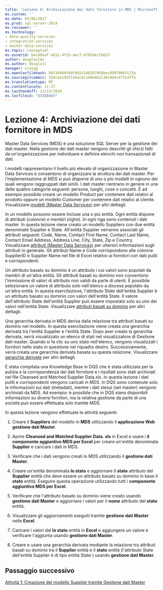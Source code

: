 ```yaml
---
title: 'Lezione 4: Archiviazione dei dati fornitore in MDS | Microsoft Docs'
ms.custom: ''
ms.date: 03/06/2017
ms.prod: sql-server-2014
ms.reviewer: ''
ms.technology:
- data-quality-services
- integration-services
- master-data-services
ms.topic: conceptual
ms.assetid: bacd9eaf-4d12-4f25-aec7-d785dec1b623
author: douglaslms
ms.author: douglasl
manager: craigg
ms.openlocfilehash: 84f36949f8df0d2c54826795bbec9507986fc23a
ms.sourcegitcommit: 334cae1925fa5ac6c140e0b2c38c844c477e3ffb
ms.translationtype: MT
ms.contentlocale: it-IT
ms.lasthandoff: 12/13/2018
ms.locfileid: "53358443"
---
```

# <a name="lesson-4-storing-supplier-data-in-mds"></a>Lezione 4: Archiviazione dei dati fornitore in MDS
  Master Data Services (MDS) è una soluzione SQL Server per la gestione dei dati master. Nella gestione dei dati master vengono descritti gli sforzi fatti da un'organizzazione per individuare e definire elenchi non transazionali di dati.  
  
 I modelli rappresentano il livello più elevato di organizzazione in Master Data Services e consentono di organizzare la struttura dei dati master. Per l'implementazione di MDS si può disporre di uno o più modelli in ognuno dei quali vengono raggruppati dati simili. I dati master rientrano in genere in una delle quattro categorie seguenti: persone, luoghi, cose o concetti. È ad esempio possibile creare un modello Product per contenere dati relativi al prodotto oppure un modello Customer per contenere dati relativi al cliente. Visualizzare [modelli (Master Data Services)](https://msdn.microsoft.com/library/ee633746.aspx) per altri dettagli.  
  
 In un modello possono essere incluse una o più entità. Ogni entità dispone di attributi (colonne) e membri (righe). In ogni riga sono contenuti i dati master. In questa lezione viene creato un modello Suppliers con due entità denominate Supplier e State. All'entità Supplier verranno associati gli attributi seguenti: Code, Name, Contact First Name, Contact Last Name, Contact Email Address, Address Line, City, State, Zip e Country. Visualizzare [attributi (Master Data Services)](https://msdn.microsoft.com/library/ee633745.aspx) per ulteriori informazioni sugli attributi in generale. Gli attributi Name e Code corrispondono alle colonne SupplierID e Supplier Name nel file di Excel relativo ai fornitori con dati puliti e corrispondenti.  
  
 Un attributo basato su dominio è un attributo i cui valori sono popolati da membri di un'altra entità. Gli attributi basati su dominio non consentono l'immissione di valori di attributo non validi da parte di utenti. È possibile selezionare un valore di attributo solo nell'elenco a discesa popolato da un'altra entità. In questa esercitazione, l'attributo State dell'entità Supplier è un attributo basato su dominio con valori dell'entità State. Il valore dell'attributo State dell'entità Supplier può essere impostato solo su uno dei valori nell'entità State. Visualizzare [attributi basati su dominio](../master-data-services/domain-based-attributes-master-data-services.md) per altri dettagli.  
  
 Una gerarchia derivata in MDS deriva dalla relazione tra attributi basati su dominio nel modello. In questa esercitazione viene creata una gerarchia derivata tra l'entità Supplier e l'entità State. Dopo aver creato la gerarchia derivata, verrà visualizzato un elenco di stati nel visualizzatore di Gestione dati master. Quando si fa clic su uno stato nell'elenco, vengono visualizzati i fornitori nello stato in questione nel riquadro destro. Successivamente, verrà creata una gerarchia derivata basata su questa relazione. Visualizzare [gerarchie derivate](../master-data-services/derived-hierarchies-master-data-services.md) per altri dettagli.  
  
 È stata compilata una Knowledge Base in DQS che è stata utilizzata per la pulizia e la corrispondenza dei dati fornitore e i risultati sono stati archiviati nel file Cleansed and Matched Supplier Data.xls. In questa lezione i dati puliti e corrispondenti vengono caricati in MDS. In DQS sono contenute solo le informazioni sui dati (metadati), mentre i dati stessi (set master) vengono archiviati da MDS. Ad esempio: è possibile che in DQS siano disponibili informazioni su diversi fornitori, ma la relativa gestione da parte di una società può essere effettuata solo tramite MDS.  
  
 In questa lezione vengono effettuate le attività seguenti:  
  
1.  Creare il **Suppliers** del modello in **MDS** utilizzando il **applicazione Web gestione dati Master**.  
  
2.  Aprire **Cleansed and Matched Supplier Data. xls** in Excel e usare i **il componente aggiuntivo MDS per Excel** per creare un'entità denominata **Supplier** e caricare i dati in MDS.  
  
3.  Verificare che i dati vengono creati in MDS utilizzando il **gestione dati Master**.  
  
4.  Creare un'entità denominata **lo stato** e aggiornare il **stato** attributo del **Supplier** entità che deve essere un attributo basato su dominio in base il **stato** entità. Eseguire questa operazione utilizzando tutti i **componente aggiuntivo MDS per Excel**.  
  
5.  Verificare che l'attributo basato su dominio viene creato usando **gestione dati Master** e aggiornare i valori per il **nome** attributo del **stato** entità.  
  
6.  Visualizzare gli aggiornamenti eseguiti tramite **gestione dati Master** nelle **Excel**.  
  
7.  Caricare i valori dal **lo stato** entità in **Excel** e aggiungere un valore e verificare l'aggiunta usando **gestione dati Master**.  
  
8.  Creare e usare una gerarchia derivata mediante la relazione tra attributi basati su dominio tra il **Supplier** entità e il **stato** entità (l'attributo State dell'entità Supplier è di tipo entità State ) usando **gestione dati Master**.  
  
## <a name="next-step"></a>Passaggio successivo  
 [Attività 1: Creazione del modello Supplier tramite Gestione dati Master](../../2014/tutorials/task-1-creating-suppliers-model-using-master-data-manager.md)  
  
  
